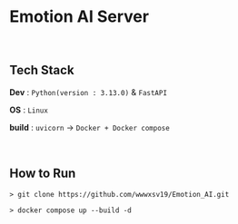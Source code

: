 # Emotion AI Server

<br>

## Tech Stack
**Dev** : ```Python(version : 3.13.0)``` & ```FastAPI``` <br>

**OS** : ```Linux``` <br>

**build** : ```uvicorn``` -> ```Docker + Docker compose```

<br>

## How to Run
```shell
> git clone https://github.com/wwwxsv19/Emotion_AI.git 
```
```shell
> docker compose up --build -d
```
